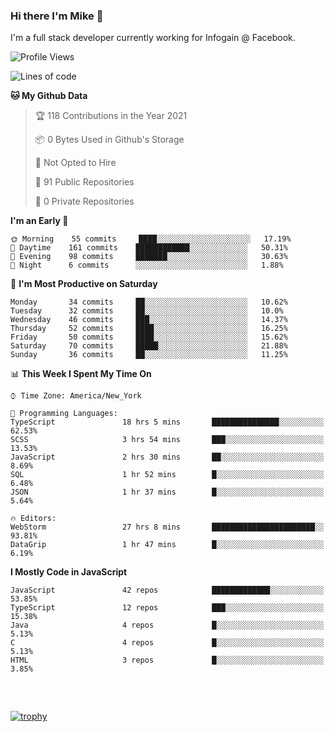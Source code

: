 ### Hi there I'm Mike 👋
I'm a full stack developer currently working for Infogain @ Facebook.

<!--START_SECTION:waka-->
![Profile Views](http://img.shields.io/badge/Profile%20Views-1-blue)

![Lines of code](https://img.shields.io/badge/From%20Hello%20World%20I%27ve%20Written-1.2%20million%20lines%20of%20code-blue)

**🐱 My Github Data** 

> 🏆 118 Contributions in the Year 2021
 > 
> 📦 0 Bytes Used in Github's Storage 
 > 
> 🚫 Not Opted to Hire
 > 
> 📜 91 Public Repositories 
 > 
> 🔑 0 Private Repositories  
 > 
**I'm an Early 🐤** 

```text
🌞 Morning    55 commits     ████░░░░░░░░░░░░░░░░░░░░░   17.19% 
🌆 Daytime    161 commits    ████████████░░░░░░░░░░░░░   50.31% 
🌃 Evening    98 commits     ███████░░░░░░░░░░░░░░░░░░   30.63% 
🌙 Night      6 commits      ░░░░░░░░░░░░░░░░░░░░░░░░░   1.88%

```
📅 **I'm Most Productive on Saturday** 

```text
Monday       34 commits     ██░░░░░░░░░░░░░░░░░░░░░░░   10.62% 
Tuesday      32 commits     ██░░░░░░░░░░░░░░░░░░░░░░░   10.0% 
Wednesday    46 commits     ███░░░░░░░░░░░░░░░░░░░░░░   14.37% 
Thursday     52 commits     ████░░░░░░░░░░░░░░░░░░░░░   16.25% 
Friday       50 commits     ████░░░░░░░░░░░░░░░░░░░░░   15.62% 
Saturday     70 commits     █████░░░░░░░░░░░░░░░░░░░░   21.88% 
Sunday       36 commits     ██░░░░░░░░░░░░░░░░░░░░░░░   11.25%

```


📊 **This Week I Spent My Time On** 

```text
⌚︎ Time Zone: America/New_York

💬 Programming Languages: 
TypeScript               18 hrs 5 mins       ███████████████░░░░░░░░░░   62.53% 
SCSS                     3 hrs 54 mins       ███░░░░░░░░░░░░░░░░░░░░░░   13.53% 
JavaScript               2 hrs 30 mins       ██░░░░░░░░░░░░░░░░░░░░░░░   8.69% 
SQL                      1 hr 52 mins        █░░░░░░░░░░░░░░░░░░░░░░░░   6.48% 
JSON                     1 hr 37 mins        █░░░░░░░░░░░░░░░░░░░░░░░░   5.64%

🔥 Editors: 
WebStorm                 27 hrs 8 mins       ███████████████████████░░   93.81% 
DataGrip                 1 hr 47 mins        █░░░░░░░░░░░░░░░░░░░░░░░░   6.19%

```

**I Mostly Code in JavaScript** 

```text
JavaScript               42 repos            █████████████░░░░░░░░░░░░   53.85% 
TypeScript               12 repos            ███░░░░░░░░░░░░░░░░░░░░░░   15.38% 
Java                     4 repos             █░░░░░░░░░░░░░░░░░░░░░░░░   5.13% 
C                        4 repos             █░░░░░░░░░░░░░░░░░░░░░░░░   5.13% 
HTML                     3 repos             █░░░░░░░░░░░░░░░░░░░░░░░░   3.85%

```



<!--END_SECTION:waka-->

##### &nbsp;
[![trophy](https://github-profile-trophy.vercel.app/?username=uptonm&theme=dracula)](https://github.com/ryo-ma/github-profile-trophy)
